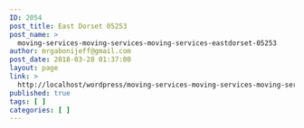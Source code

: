 ```yaml
---
ID: 2054
post_title: East Dorset 05253
post_name: >
  moving-services-moving-services-moving-services-eastdorset-05253
author: mrgabonijeff@gmail.com
post_date: 2018-03-28 01:37:00
layout: page
link: >
  http://localhost/wordpress/moving-services-moving-services-moving-services-eastdorset-05253/
published: true
tags: [ ]
categories: [ ]
---
```


